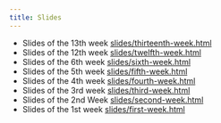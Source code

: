 ```yaml
---
title: Slides
---
```


- Slides of the 13th week [slides/thirteenth-week.html](/slides/13th-week-slides.html)
- Slides of the 12th week [slides/twelfth-week.html](/slides/12th-week-slides.html)
- Slides of the 6th week [slides/sixth-week.html](/slides/6th-week-slides.html)
- Slides of the 5th week [slides/fifth-week.html](/slides/5th-week-slides.html)
- Slides of the 4th week [slides/fourth-week.html](/slides/4th-week-slides.html)
- Slides of the 3rd week [slides/third-week.html](/slides/3rd-week-slides.html)
- Slides of the 2nd Week [slides/second-week.html](/slides/2nd-week-slides.html)
- Slides of the 1st week [slides/first-week.html](/slides/1st-week-slides.html)






